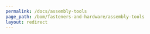 ```yaml
---
permalink: /docs/assembly-tools
page_path: /bom/fasteners-and-hardware/assembly-tools
layout: redirect
---
```


